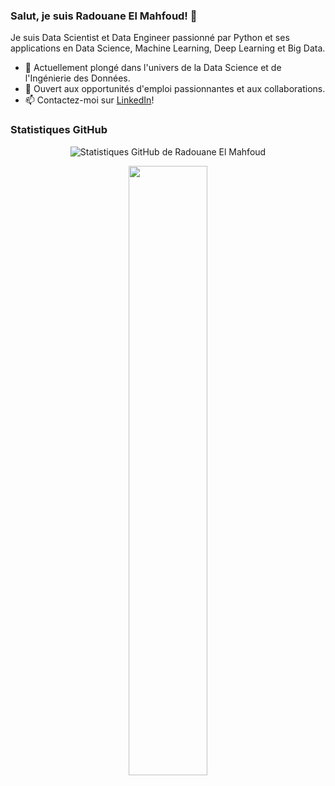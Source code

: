 

<!-- Introduction -->
### Salut, je suis Radouane El Mahfoud! 👋

Je suis Data Scientist et Data Engineer passionné par Python et ses applications en Data Science, Machine Learning, Deep Learning et Big Data.

- 🌱 Actuellement plongé dans l'univers de la Data Science et de l'Ingénierie des Données.
- 💼 Ouvert aux opportunités d'emploi passionnantes et aux collaborations.
- 📫 Contactez-moi sur [LinkedIn](votre_profil_linkedin)!


<!-- GitHub Stats -->
### Statistiques GitHub
<p align="center">
  <img src="https://github-readme-stats.vercel.app/api?username=aquam503&show_icons=true&theme=dark" alt="Statistiques GitHub de Radouane El Mahfoud" />
</p>

<!-- Footer -->
<p align="center">
  <img src="https://media.giphy.com/media/USV0ym3bVWQJJmNu3N/giphy.gif" width="50%">
</p>
